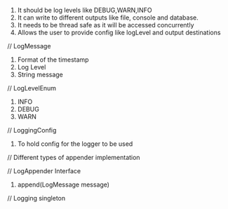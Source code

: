 1. It should be log levels like DEBUG,WARN,INFO
2. It can write to different outputs like file, console and database.
3. It needs to be thread safe as it will be accessed concurrently
4. Allows the user to provide config like logLevel and output destinations


// LogMessage
1. Format of the timestamp
2. Log Level
3. String message

// LogLevelEnum
1. INFO
2. DEBUG
3. WARN

// LoggingConfig

1. To hold config for the logger to be used

// Different types of appender implementation

// LogAppender Interface
1. append(LogMessage message)

// Logging singleton






